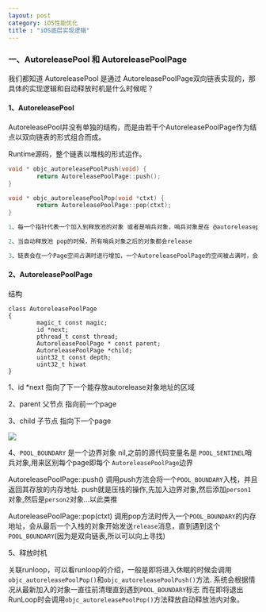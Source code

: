 ```yaml
---
layout: post
category: iOS性能优化
title : "iOS底层实现逻辑"
---
```




### 一、AutoreleasePool  和 AutoreleasePoolPage

我们都知道  AutoreleasePool 是通过 AutoreleasePoolPage双向链表实现的，那具体的实现逻辑和自动释放时机是什么时候呢？

#### 1、AutoreleasePool

AutoreleasePool并没有单独的结构，而是由若干个AutoreleasePoolPage作为结点以双向链表的形式组合而成。

Runtime源码，整个链表以堆栈的形式运作。

```c
void * objc_autoreleasePoolPush(void) {
		return AutoreleasePoolPage::push();
}

void * objc_autoreleasePoolPop(void *ctxt) {
		return AutoreleasePoolPage::pop(ctxt);
}

1、每一个指针代表一个加入到释放池的对象 或者是哨兵对象，哨兵对象是在 @autoreleasepool{} 构建的时候插入的

2、当自动释放池 pop的时候，所有哨兵对象之后的对象都会release

3、链表会在一个Page空间占满时进行增加，一个AutoreleasePoolPage的空间被占满时，会新建一个AutoreleasePoolPage对象，连接链表，后来的autorelease对象在新的page加入。
```

#### 2、AutoreleasePoolPage

结构

```
class AutoreleasePoolPage
{
		magic_t const magic;
		id *next;
		pthread_t const thread;
		AutoreleasePoolPage * const parent;
		AutoreleasePoolPage *child;
		uint32_t const depth;
		uint32_t hiwat
}
```

1、id *next 指向了下一个能存放autorelease对象地址的区域

2、parent 父节点 指向前一个page

3、child 子节点 指向下一个page

![](https://xilankong.github.io/resource/autoreleasepoolpage.jpg)



4、`POOL_BOUNDARY` 是一个边界对象 nil,之前的源代码变量名是 `POOL_SENTINEL`哨兵对象,用来区别每个page即每个 `AutoreleasePoolPage`边界

AutoreleasePoolPage::push()
调用push方法会将一个`POOL_BOUNDARY`入栈，并且返回其存放的内存地址.
push就是压栈的操作,先加入边界对象,然后添加`person1`对象,然后是`person2`对象...以此类推

AutoreleasePoolPage::pop(ctxt)
调用pop方法时传入一个`POOL_BOUNDARY`的内存地址，会从最后一个入栈的对象开始发送`release`消息，直到遇到这个`POOL_BOUNDARY`(因为是双向链表,所以可以向上寻找)

5、释放时机

关联runloop，可以看runloop的介绍，一般是即将进入休眠的时候会调用`objc_autoreleasePoolPop()`和`objc_autoreleasePoolPush()`方法. 系统会根据情况从最新加入的对象一直往前清理直到遇到`POOL_BOUNDARY`标志
而在即将退出RunLoop时会调用`objc_autoreleasePoolPop()`方法释放自动释放池内对象。

